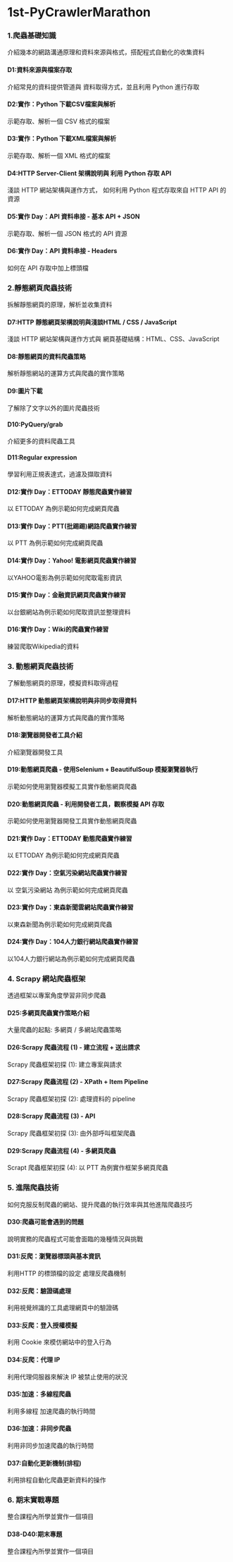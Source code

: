 
# 1st-PyCrawlerMarathon

### 1.爬蟲基礎知識
介紹幾本的網路溝通原理和資料來源與格式，搭配程式自動化的收集資料

#### D1:資料來源與檔案存取
介紹常見的資料提供管道與 資料取得方式，並且利用 Python 進行存取
#### D2:實作：Python 下載CSV檔案與解析
示範存取、解析一個 CSV 格式的檔案
#### D3:實作：Python 下載XML檔案與解析
示範存取、解析一個 XML 格式的檔案
#### D4:HTTP Server-Client 架構說明與 利用 Python 存取 API
淺談 HTTP 網站架構與運作方式， 如何利用 Python 程式存取來自 HTTP API 的資源
#### D5:實作 Day：API 資料串接 - 基本 API + JSON
示範存取、解析一個 JSON 格式的 API 資源
#### D6:實作 Day：API 資料串接 - Headers
如何在 API 存取中加上標頭檔

### 2.靜態網頁爬蟲技術
拆解靜態網頁的原理，解析並收集資料

#### D7:HTTP 靜態網頁架構說明與淺談HTML / CSS / JavaScript
淺談 HTTP 網站架構與運作方式與 網頁基礎結構：HTML、CSS、JavaScript
#### D8:靜態網頁的資料爬蟲策略
解析靜態網站的運算方式與爬蟲的實作策略
#### D9:圖片下載
了解除了文字以外的圖片爬蟲技術
#### D10:PyQuery/grab
介紹更多的資料爬蟲工具
#### D11:Regular expression
學習利用正規表達式，過濾及擷取資料
#### D12:實作 Day：ETTODAY 靜態爬蟲實作練習
以 ETTODAY 為例示範如何完成網頁爬蟲
#### D13:實作 Day：PTT(批踢踢)網路爬蟲實作練習
以 PTT 為例示範如何完成網頁爬蟲
#### D14:實作 Day：Yahoo! 電影網頁爬蟲實作練習
以YAHOO電影為例示範如何爬取電影資訊
#### D15:實作 Day：金融資訊網頁爬蟲實作練習
以台銀網站為例示範如何爬取資訊並整理資料
#### D16:實作 Day：Wiki的爬蟲實作練習
練習爬取Wikipedia的資料

### 3. 動態網頁爬蟲技術
了解動態網頁的原理，模擬資料取得過程



#### D17:HTTP 動態網頁架構說明與非同步取得資料
解析動態網站的運算方式與爬蟲的實作策略
#### D18:瀏覽器開發者工具介紹
介紹瀏覽器開發工具
#### D19:動態網頁爬蟲 - 使用Selenium + BeautifulSoup 模擬瀏覽器執行
示範如何使用瀏覽器模擬工具實作動態網頁爬蟲
#### D20:動態網頁爬蟲 - 利用開發者工具，觀察模擬 API 存取
示範如何使用瀏覽器開發工具實作動態網頁爬蟲
#### D21:實作 Day：ETTODAY 動態爬蟲實作練習
以 ETTODAY 為例示範如何完成網頁爬蟲
#### D22:實作 Day：空氣污染網站爬蟲實作練習
以 空氣污染網站 為例示範如何完成網頁爬蟲
#### D23:實作 Day：東森新聞雲網站爬蟲實作練習
以東森新聞為例示範如何完成網頁爬蟲
#### D24:實作 Day：104人力銀行網站爬蟲實作練習
以104人力銀行網站為例示範如何完成網頁爬蟲

### 4. Scrapy 網站爬蟲框架
透過框架以專案角度學習非同步爬蟲

#### D25:多網頁爬蟲實作策略介紹
大量爬蟲的起點: 多網頁 / 多網站爬蟲策略
#### D26:Scrapy 爬蟲流程 (1) - 建立流程 + 送出請求
Scrapy 爬蟲框架初探 (1): 建立專案與請求
#### D27:Scrapy 爬蟲流程 (2) - XPath + Item Pipeline
Scrapy 爬蟲框架初探 (2): 處理資料的 pipeline
#### D28:Scrapy 爬蟲流程 (3) - API
Scrapy 爬蟲框架初探 (3): 由外部呼叫框架爬蟲
#### D29:Scrapy 爬蟲流程 (4) - 多網頁爬蟲
Scrapt 爬蟲框架初探 (4): 以 PTT 為例實作框架多網頁爬蟲

### 5. 進階爬蟲技術
如何克服反制爬蟲的網站、提升爬蟲的執行效率與其他進階爬蟲技巧

#### D30:爬蟲可能會遇到的問題
說明實務的爬蟲程式可能會面臨的幾種情況與挑戰
#### D31:反爬：瀏覽器標頭與基本資訊
利用HTTP 的標頭檔的設定 處理反爬蟲機制
#### D32:反爬：驗證碼處理
利用視覺辨識的工具處理網頁中的驗證碼
#### D33:反爬：登入授權模擬
利用 Cookie 來模仿網站中的登入行為
#### D34:反爬：代理 IP
利用代理伺服器來解決 IP 被禁止使用的狀況
#### D35:加速：多線程爬蟲
利用多線程 加速爬蟲的執行時間
#### D36:加速：非同步爬蟲
利用非同步加速爬蟲的執行時間
#### D37:自動化更新機制(排程)
利用排程自動化爬蟲更新資料的操作

### 6. 期末實戰專題
整合課程內所學並實作一個項目

#### D38-D40:期末專題
整合課程內所學並實作一個項目
